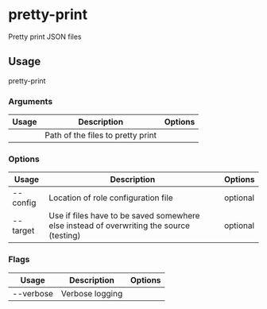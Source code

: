 # pretty-print

Pretty print JSON files

## Usage

pretty-print <options> <path>

### Arguments

| Usage  | Description                       | Options |
| ------ | --------------------------------- | ------- |
| <path> | Path of the files to pretty print |         |

### Options

| Usage            | Description                                                                              | Options  |
| ---------------- | ---------------------------------------------------------------------------------------- | -------- |
| --config <str>   | Location of role configuration file                                                      | optional |
| --target <value> | Use if files have to be saved somewhere else instead of overwriting the source (testing) | optional |

### Flags

| Usage     | Description     | Options |
| --------- | --------------- | ------- |
| --verbose | Verbose logging |         |

<!-- This file has been autogenerated by src/readme/readme.generate.ts -->
